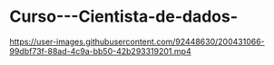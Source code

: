 # Curso---Cientista-de-dados-


https://user-images.githubusercontent.com/92448630/200431066-99dbf73f-88ad-4c9a-bb50-42b293319201.mp4

